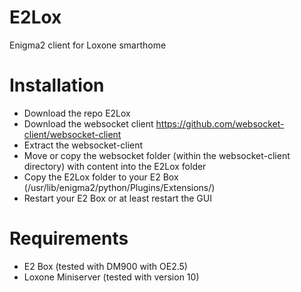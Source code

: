 # E2Lox
Enigma2 client for Loxone smarthome


Installation
============
 - Download the repo E2Lox
 - Download the websocket client https://github.com/websocket-client/websocket-client
 - Extract the websocket-client
 - Move or copy the websocket folder (within the websocket-client directory) with content into the E2Lox folder
 - Copy the E2Lox folder to your E2 Box (/usr/lib/enigma2/python/Plugins/Extensions/)
 - Restart your E2 Box or at least restart the GUI
 
 Requirements
 ============
 - E2 Box (tested with DM900 with OE2.5)
 - Loxone Miniserver (tested with version 10)
 
